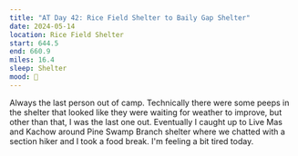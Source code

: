 ```yaml
---
title: "AT Day 42: Rice Field Shelter to Baily Gap Shelter"
date: 2024-05-14
location: Rice Field Shelter
start: 644.5
end: 660.9
miles: 16.4
sleep: Shelter
mood: 🙂
---
```

Always the last person out of camp. Technically there were some peeps in the shelter that looked like they were waiting for weather to improve, but other than that, I was the last one out. Eventually I caught up to Live Mas and Kachow around Pine Swamp Branch shelter where we chatted with a section hiker and I took a food break. I'm feeling a bit tired today.
